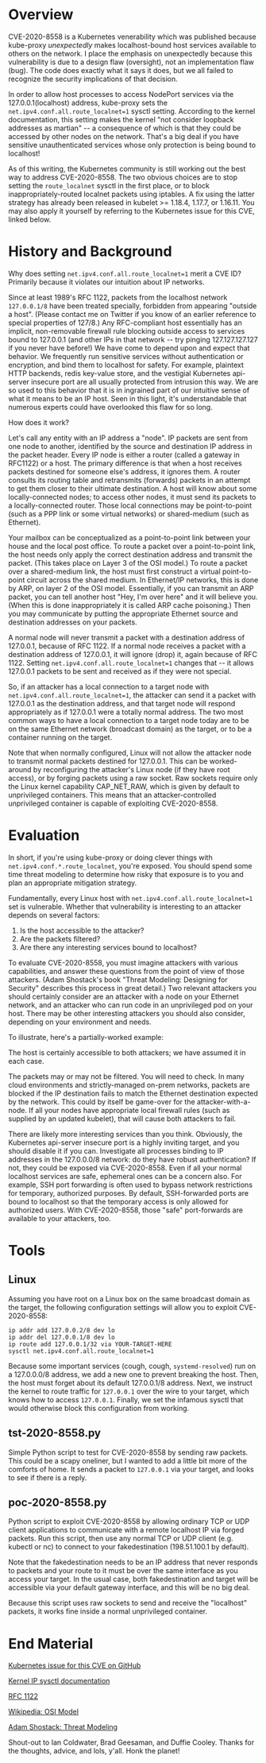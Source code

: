 # Overview

CVE-2020-8558 is a Kubernetes venerability which was published because kube-proxy *unexpectedly* makes localhost-bound host services available to others on the network. I place the emphasis on unexpectedly because this vulnerability is due to a design flaw (oversight), not an implementation flaw (bug). The code does exactly what it says it does, but we all failed to recognize the security implications of that decision.

In order to allow host processes to access NodePort services via the 127.0.0.1(localhost) address, kube-proxy sets the `net.ipv4.conf.all.route_localnet=1` sysctl setting. According to the kernel documentation, this setting makes the kernel "not consider loopback addresses as martian" -- a consequence of which is that they could be accessed by other nodes on the network. That's a big deal if you have sensitive unauthenticated services whose only protection is being bound to localhost!

As of this writing, the Kubernetes community is still working out the best way to address CVE-2020-8558. The two obvious choices are to stop setting the `route_localnet` sysctl in the first place, or to block inappropriately-routed localnet packets using iptables. A fix using the latter strategy has already been released in kubelet >= 1.18.4, 1.17.7, or 1.16.11. You may also apply it yourself by referring to the Kubernetes issue for this CVE, linked below.

# History and Background

Why does setting `net.ipv4.conf.all.route_localnet=1` merit a CVE ID? Primarily because it violates our intuition about IP networks.

Since at least 1989's RFC 1122, packets from the localhost network `127.0.0.1/8` have been treated specially, forbidden from appearing "outside a host". (Please contact me on Twitter if you know of an earlier reference to special properties of 127/8.) Any RFC-compliant host essentially has an implicit, non-removable firewall rule blocking outside access to services bound to 127.0.0.1 (and other IPs in that network -- try pinging 127.127.127.127 if you never have before!) We have come to depend upon and expect that behavior. We frequently run sensitive services without authentication or encryption, and bind them to localhost for safety. For example, plaintext HTTP backends, redis key-value store, and the vestigial Kubernetes api-server insecure port are all usually protected from intrusion this way. We are so used to this behavior that it is in ingrained part of our intuitive sense of what it means to be an IP host. Seen in this light, it's understandable that numerous experts could have overlooked this flaw for so long.

How does it work?

Let's call any entity with an IP address a "node". IP packets are sent from one node to another, identified by the source and destination IP address in the packet header. Every IP node is either a router (called a gateway in RFC1122) or a host. The primary difference is that when a host receives packets destined for someone else's address, it ignores them. A router consults its routing table and retransmits (forwards) packets in an attempt to get them closer to their ultimate destination. A host will know about some locally-connected nodes; to access other nodes, it must send its packets to a locally-connected router. Those local connections may be point-to-point (such as a PPP link or some virtual networks) or shared-medium (such as Ethernet).

Your mailbox can be conceptualized as a point-to-point link between your house and the local post office. To route a packet over a point-to-point link, the host needs only apply the correct destination address and transmit the packet. (This takes place on Layer 3 of the OSI model.) To route a packet over a shared-medium link, the host must first construct a virtual point-to-point circuit across the shared medium. In Ethernet/IP networks, this is done by ARP, on layer 2 of the OSI model. Essentially, if you can transmit an ARP packet, you can tell another host "Hey, I'm over here" and it will believe you. (When this is done inappropriately it is called ARP cache poisoning.) Then you may communicate by putting the appropriate Ethernet source and destination addresses on your packets.

A normal node will never transmit a packet with a destination address of 127.0.0.1, because of RFC 1122. If a normal node receives a packet with a destination address of 127.0.0.1, it will ignore (drop) it, again because of RFC 1122. Setting `net.ipv4.conf.all.route_localnet=1` changes that -- it allows 127.0.0.1 packets to be sent and received as if they were not special.

So, if an attacker has a local connection to a target node with `net.ipv4.conf.all.route_localnet=1`, the attacker can send it a packet with 127.0.0.1 as the destination address, and that target node will respond appropriately as if 127.0.0.1 were a totally normal address. The two most common ways to have a local connection to a target node today are to be on the same Ethernet network (broadcast domain) as the target, or to be a container running on the target.

Note that when normally configured, Linux will not allow the attacker node to transmit normal packets destined for 127.0.0.1. This can be worked-around by reconfiguring the attacker's Linux node (if they have root access), or by forging packets using a raw socket. Raw sockets require only the Linux kernel capability CAP_NET_RAW, which is given by default to unprivileged containers. This means that an attacker-controlled unprivileged container is capable of exploiting CVE-2020-8558.

# Evaluation

In short, if you're using kube-proxy or doing clever things with `net.ipv4.conf.*.route_localnet`, you're exposed. You should spend some time threat modeling to determine how risky that exposure is to you and plan an appropriate mitigation strategy.

Fundamentally, every Linux host with `net.ipv4.conf.all.route_localnet=1` set is vulnerable. Whether that vulnerability is interesting to an attacker depends on several factors:

1) Is the host accessible to the attacker?
2) Are the packets filtered?
3) Are there any interesting services bound to localhost?

To evaluate CVE-2020-8558, you must imagine attackers with various capabilities, and answer these questions from the point of view of those attackers. (Adam Shostack's book "Threat Modeling: Designing for Security" describes this process in great detail.) Two relevant attackers you should certainly consider are an attacker with a node on your Ethernet network, and an attacker who can run code in an unprivileged pod on your host. There may be other interesting attackers you should also consider, depending on your environment and needs.

To illustrate, here's a partially-worked example:

The host is certainly accessible to both attackers; we have assumed it in each case.

The packets may or may not be filtered. You will need to check. In many cloud environments and strictly-managed on-prem networks, packets are blocked if the IP destination fails to match the Ethernet destination expected by the network. This could by itself be game-over for the attacker-with-a-node. If all your nodes have appropriate local firewall rules (such as supplied by an updated kubelet), that will cause both attackers to fail.

There are likely more interesting services than you think. Obviously, the Kubernetes api-server insecure port is a highly inviting target, and you should disable it if you can. Investigate all processes binding to IP addresses in the 127.0.0.0/8 network: do they have robust authentication? If not, they could be exposed via CVE-2020-8558. Even if all your normal localhost services are safe, ephemeral ones can be a concern also. For example, SSH port forwarding is often used to bypass network restrictions for temporary, authorized purposes. By default, SSH-forwarded ports are bound to localhost so that the temporary access is only allowed for authorized users. With CVE-2020-8558, those "safe" port-forwards are available to your attackers, too.

# Tools

## Linux

Assuming you have root on a Linux box on the same broadcast domain as the target, the following configuration settings will allow you to exploit CVE-2020-8558:

```
ip addr add 127.0.0.2/8 dev lo
ip addr del 127.0.0.1/8 dev lo
ip route add 127.0.0.1/32 via YOUR-TARGET-HERE
sysctl net.ipv4.conf.all.route_localnet=1
```

Because some important services (cough, cough, `systemd-resolved`) run on a 127.0.0.0/8 address, we add a new one to prevent breaking the host. Then, the host must forget about its default 127.0.0.1/8 address. Next, we instruct the kernel to route traffic for `127.0.0.1` over the wire to your target, which knows how to access `127.0.0.1`. Finally, we set the infamous sysctl that would otherwise block this configuration from working.

## tst-2020-8558.py

Simple Python script to test for CVE-2020-8558 by sending raw packets. This could be a scapy oneliner, but I wanted to add a little bit more of the comforts of home. It sends a packet to `127.0.0.1` via your target, and looks to see if there is a reply.

## poc-2020-8558.py

Python script to exploit CVE-2020-8558 by allowing ordinary TCP or UDP client applications to communicate with a remote localhost IP via forged packets. Run this script, then use any normal TCP or UDP client (e.g. kubectl or nc) to connect to your fakedestination (198.51.100.1 by default).

Note that the fakedestination needs to be an IP address that never responds to packets and your route to it must be over the same interface as you access your target. In the usual case, both fakedestination and target will be accessible via your default gateway interface, and this will be no big deal.

Because this script uses raw sockets to send and receive the "localhost" packets, it works fine inside a normal unprivileged container.

# End Material
[Kubernetes issue for this CVE on GitHub](https://github.com/kubernetes/kubernetes/issues/92315)

[Kernel IP sysctl documentation](https://www.kernel.org/doc/Documentation/networking/ip-sysctl.txt)

[RFC 1122](https://tools.ietf.org/html/rfc1122)

[Wikipedia: OSI Model](https://en.wikipedia.org/wiki/OSI_model)

[Adam Shostack: Threat Modeling](https://www.threatmodelingbook.com/)

Shout-out to Ian Coldwater, Brad Geesaman, and Duffie Cooley. Thanks for the thoughts, advice, and lols, y'all. Honk the planet!
